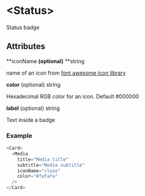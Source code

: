 # &lt;Status&gt;

Status badge

## Attributes

**iconName **\(optional\)** **string

name of an icon from [font awesome icon library](https://fontawesome.io/icons/)

**color** \(optional\) string

Hexadecimal RGB color for an icon. Default \#000000

**label** \(optional\) string

Text inside a badge

### Example

```js
<Card>
  <Media
    title="Media title"
    subtitle="Media subtitle"
    iconName="close"
    color="#fafafa"
  />
</Card>
```



